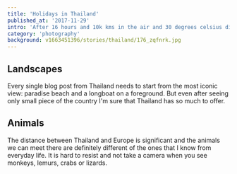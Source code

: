 ```yaml
---
title: 'Holidays in Thailand'
published_at: '2017-11-29'
intro: 'After 16 hours and 10k kms in the air and 30 degrees celsius difference in the temperature, we have landed in Thailand. During two weeks we have seen north, center and south of the country, relaxing and taking photos.'
category: 'photography'
background: v1663451396/stories/thailand/176_zqfnrk.jpg
---
```


## Landscapes

Every single blog post from Thailand needs to start from the most iconic view: paradise beach and a longboat on a foreground. But even after seeing only small piece of the country I'm sure that Thailand has so much to offer.

<photo-lazy src="https://res.cloudinary.com/lukaszrados/image/upload/v1663451396/stories/thailand/176_zqfnrk.jpg" padding-bottom="66.666"></photo-lazy>

<photo-lazy src="https://res.cloudinary.com/lukaszrados/image/upload/v1663451396/stories/thailand/177_i9ltle.jpg" padding-bottom="66.666"></photo-lazy>

<photo-lazy src="https://res.cloudinary.com/lukaszrados/image/upload/v1663451396/stories/thailand/178_jo4zuq.jpg" padding-bottom="66.666"></photo-lazy>

<photo-lazy src="https://res.cloudinary.com/lukaszrados/image/upload/v1663451396/stories/thailand/179_efxcum.jpg" padding-bottom="66.666"></photo-lazy>

<photo-lazy src="https://res.cloudinary.com/lukaszrados/image/upload/v1663451397/stories/thailand/180_g3x7wc.jpg" padding-bottom="66.666"></photo-lazy>

<photo-lazy src="https://res.cloudinary.com/lukaszrados/image/upload/v1663451396/stories/thailand/181_mmtbou.jpg" padding-bottom="66.666"></photo-lazy>

<photo-lazy src="https://res.cloudinary.com/lukaszrados/image/upload/v1663451396/stories/thailand/182_ecueqb.jpg" padding-bottom="66.666"></photo-lazy>

<photo-lazy src="https://res.cloudinary.com/lukaszrados/image/upload/v1663451397/stories/thailand/183_sva4ru.jpg" padding-bottom="66.666"></photo-lazy>

<photo-lazy src="https://res.cloudinary.com/lukaszrados/image/upload/v1663451397/stories/thailand/184_hxxoge.jpg" padding-bottom="66.666"></photo-lazy>

<photo-lazy src="https://res.cloudinary.com/lukaszrados/image/upload/v1663451397/stories/thailand/185_wununh.jpg" padding-bottom="66.666"></photo-lazy>

<photo-lazy src="https://res.cloudinary.com/lukaszrados/image/upload/v1663451397/stories/thailand/186_c0na0l.jpg" padding-bottom="66.666"></photo-lazy>

<photo-lazy src="https://res.cloudinary.com/lukaszrados/image/upload/v1663451398/stories/thailand/187_wlsave.jpg" padding-bottom="66.666"></photo-lazy>

## Animals

The distance between Thailand and Europe is significant and the animals we can meet there are definitely different of the ones that I know from everyday life. It is hard to resist and not take a camera when you see monkeys, lemurs, crabs or lizards.

<photo-lazy src="https://res.cloudinary.com/lukaszrados/image/upload/v1663451397/stories/thailand/190_peppaz.jpg" padding-bottom="66.666"></photo-lazy>

<two-columns>
  <photo-lazy src="https://res.cloudinary.com/lukaszrados/image/upload/v1663451397/stories/thailand/191_bstdtb.jpg" padding-bottom="150"></photo-lazy>

  <photo-lazy src="https://res.cloudinary.com/lukaszrados/image/upload/v1663451397/stories/thailand/192_uagh5m.jpg" padding-bottom="150"></photo-lazy>
</two-columns>

<two-columns>
  <photo-lazy src="https://res.cloudinary.com/lukaszrados/image/upload/v1663451398/stories/thailand/193_csotmp.jpg" padding-bottom="150"></photo-lazy>

  <photo-lazy src="https://res.cloudinary.com/lukaszrados/image/upload/v1663451398/stories/thailand/194_ewb9pn.jpg" padding-bottom="150"></photo-lazy>
</two-columns>

<two-columns>
  <photo-lazy src="https://res.cloudinary.com/lukaszrados/image/upload/v1663451398/stories/thailand/195_yyyf0p.jpg" padding-bottom="150"></photo-lazy>

  <photo-lazy src="https://res.cloudinary.com/lukaszrados/image/upload/v1663451398/stories/thailand/196_do6fjd.jpg" padding-bottom="150"></photo-lazy>
</two-columns>

<photo-lazy src="https://res.cloudinary.com/lukaszrados/image/upload/v1663451398/stories/thailand/197_h1vrhl.jpg" padding-bottom="66.666"></photo-lazy>

<photo-lazy src="https://res.cloudinary.com/lukaszrados/image/upload/v1663451398/stories/thailand/198_cij9m0.jpg" padding-bottom="66.666"></photo-lazy>

<photo-lazy src="https://res.cloudinary.com/lukaszrados/image/upload/v1663451398/stories/thailand/199_lcazrr.jpg" padding-bottom="66.666"></photo-lazy>

<photo-lazy src="https://res.cloudinary.com/lukaszrados/image/upload/v1663451398/stories/thailand/200_f2lnim.jpg" padding-bottom="66.666"></photo-lazy>

<photo-lazy src="https://res.cloudinary.com/lukaszrados/image/upload/v1663451399/stories/thailand/201_fkghph.jpg" padding-bottom="66.666"></photo-lazy>

<photo-lazy src="https://res.cloudinary.com/lukaszrados/image/upload/v1663451399/stories/thailand/203_ca0tx2.jpg" padding-bottom="66.666"></photo-lazy>
